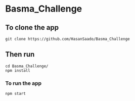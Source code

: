 # Basma_Challenge

## To clone the app
```
git clone https://github.com/HasanSaado/Basma_Challenge
```

## Then run
```
cd Basma_Challenge/
npm install
```

### To run the app
```
npm start
```
